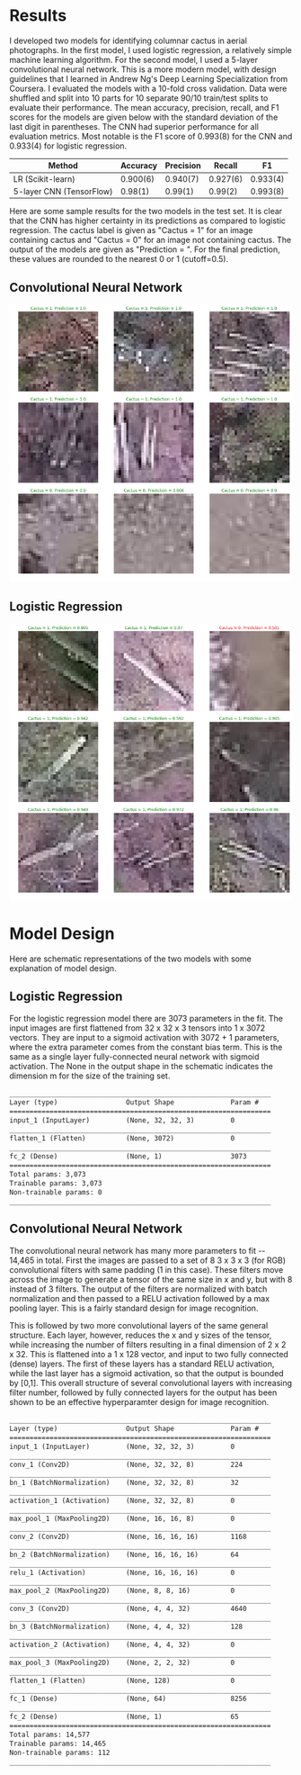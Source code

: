 # Results

I developed two models for identifying columnar cactus in aerial photographs. In the first model, I used logistic regression, a relatively simple machine learning algorithm. For the second model, I used a 5-layer convolutional neural network. This is a more modern model, with design guidelines that I learned in Andrew Ng's Deep Learning Specialization from Coursera. I evaluated the models with a 10-fold cross validation. Data were shuffled and split into 10 parts for 10 separate 90/10 train/test splits to evaluate their performance. The mean accuracy, precision, recall, and F1 scores for the models are given below with the standard deviation of the last digit in parentheses. The CNN had superior performance for all evaluation metrics. Most notable is the F1 score of 0.993(8) for the CNN and 0.933(4) for logistic regression.

| Method              | Accuracy | Precision | Recall | F1   |
|---------------------|----------|-----------|--------|------|
| LR (Scikit-learn)   | 0.900(6)     | 0.940(7)      | 0.927(6)   | 0.933(4) |
| 5-layer CNN (TensorFlow) | 0.98(1) | 0.99(1)     | 0.99(2)   | 0.993(8) |

Here are some sample results for the two models in the test set. It is clear that the CNN has higher certainty in its predictions as compared to logistic regression. The cactus label is given as "Cactus = 1" for an image containing cactus and "Cactus = 0" for an image not containing cactus. The output of the models are given as "Prediction = ". For the final prediction, these values are rounded to the nearest 0 or 1 (cutoff=0.5).

## Convolutional Neural Network
![CNN](https://github.com/iafinn/cactus-image-id/blob/master/report/figures/CNN.png)

## Logistic Regression
![LR](https://github.com/iafinn/cactus-image-id/blob/master/report/figures/LR.png)

# Model Design

Here are schematic representations of the two models with some explanation of model design.


## Logistic Regression

For the logistic regression model there are 3073 parameters in the fit. The input images are first flattened from 32 x 32 x 3 tensors into 1 x 3072 vectors. They are input to a sigmoid activation with 3072 + 1 parameters, where the extra parameter comes from the constant bias term. This is the same as a single layer fully-connected neural network with sigmoid activation. The None in the output shape in the schematic indicates the dimension m for the size of the training set.
```
_________________________________________________________________
Layer (type)                 Output Shape              Param #   
=================================================================
input_1 (InputLayer)         (None, 32, 32, 3)         0         
_________________________________________________________________
flatten_1 (Flatten)          (None, 3072)              0         
_________________________________________________________________
fc_2 (Dense)                 (None, 1)                 3073      
=================================================================
Total params: 3,073
Trainable params: 3,073
Non-trainable params: 0
_________________________________________________________________
```

## Convolutional Neural Network

The convolutional neural network has many more parameters to fit -- 14,465 in total. First the images are passed to a set of 8 3 x 3 x 3 (for RGB) convolutional filters with same padding (1 in this case). These filters move across the image to generate a tensor of the same size in x and y, but with 8 instead of 3 filters. The output of the filters are normalized with batch normalization and then passed to a RELU activation followed by a max pooling layer. This is a fairly standard design for image recognition.

This is followed by two more convolutional layers of the same general structure. Each layer, however, reduces the x and y sizes of the tensor, while increasing the number of filters resulting in a final dimension of 2 x 2 x 32. This is flattened into a 1 x 128 vector, and input to two fully connected (dense) layers. The first of these layers has a standard RELU activation, while the last layer has a sigmoid activation, so that the output is bounded by [0,1]. This overall structure of several convolutional layers with increasing filter number, followed by fully connected layers for the output has been shown to be an effective hyperparamter design for image recognition.

```
_________________________________________________________________
Layer (type)                 Output Shape              Param #   
=================================================================
input_1 (InputLayer)         (None, 32, 32, 3)         0         
_________________________________________________________________
conv_1 (Conv2D)              (None, 32, 32, 8)         224       
_________________________________________________________________
bn_1 (BatchNormalization)    (None, 32, 32, 8)         32        
_________________________________________________________________
activation_1 (Activation)    (None, 32, 32, 8)         0         
_________________________________________________________________
max_pool_1 (MaxPooling2D)    (None, 16, 16, 8)         0         
_________________________________________________________________
conv_2 (Conv2D)              (None, 16, 16, 16)        1168      
_________________________________________________________________
bn_2 (BatchNormalization)    (None, 16, 16, 16)        64        
_________________________________________________________________
relu_1 (Activation)          (None, 16, 16, 16)        0         
_________________________________________________________________
max_pool_2 (MaxPooling2D)    (None, 8, 8, 16)          0         
_________________________________________________________________
conv_3 (Conv2D)              (None, 4, 4, 32)          4640      
_________________________________________________________________
bn_3 (BatchNormalization)    (None, 4, 4, 32)          128       
_________________________________________________________________
activation_2 (Activation)    (None, 4, 4, 32)          0         
_________________________________________________________________
max_pool_3 (MaxPooling2D)    (None, 2, 2, 32)          0         
_________________________________________________________________
flatten_1 (Flatten)          (None, 128)               0         
_________________________________________________________________
fc_1 (Dense)                 (None, 64)                8256      
_________________________________________________________________
fc_2 (Dense)                 (None, 1)                 65        
=================================================================
Total params: 14,577
Trainable params: 14,465
Non-trainable params: 112
_________________________________________________________________
```
